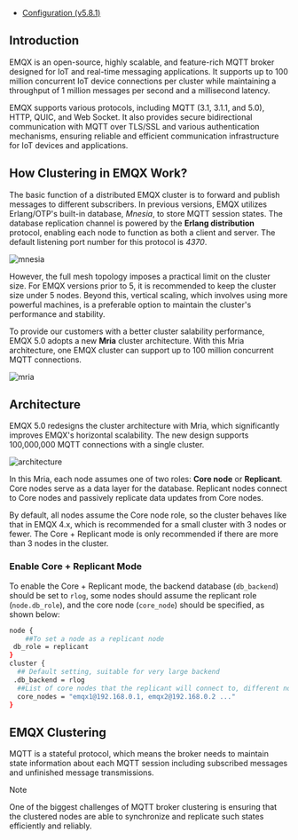 -   [Configuration (v5.8.1)](https://docs.emqx.com/en/emqx/v5.8.1/hocon/)

## Introduction

EMQX is an open-source, highly scalable, and feature-rich MQTT broker designed for IoT and real-time messaging applications.
It supports up to 100 million concurrent IoT device connections per cluster while maintaining a throughput
of 1 million messages per second and a millisecond latency.

EMQX supports various protocols, including MQTT (3.1, 3.1.1, and 5.0), HTTP, QUIC, and Web Socket.
It also provides secure bidirectional communication with MQTT over TLS/SSL and various authentication mechanisms,
ensuring reliable and efficient communication infrastructure for IoT devices and applications.

## How Clustering in EMQX Work?

The basic function of a distributed EMQX cluster is to forward and publish messages to different subscribers.
In previous versions, EMQX utilizes Erlang/OTP's built-in database, _Mnesia_, to store MQTT session states.
The database replication channel is powered by the **Erlang distribution** protocol, enabling each node to function
as both a client and server. The default listening port number for this protocol is _4370_.

![mnesia](mnesia.png)

However, the full mesh topology imposes a practical limit on the cluster size. For EMQX versions prior to 5,
it is recommended to keep the cluster size under 5 nodes. Beyond this, vertical scaling, which involves using
more powerful machines, is a preferable option to maintain the cluster's performance and stability.

To provide our customers with a better cluster salability performance, EMQX 5.0 adopts a new **Mria** cluster architecture.
With this Mria architecture, one EMQX cluster can support up to 100 million concurrent MQTT connections.

![mria](mria.png)

## Architecture

EMQX 5.0 redesigns the cluster architecture with Mria, which significantly improves EMQX's horizontal scalability. The new design supports 100,000,000 MQTT connections with a single cluster.

![architecture](Tools/emqx/architecture.png)

In this Mria, each node assumes one of two roles: **Core node** or **Replicant**. Core nodes serve as a data layer for the database. Replicant nodes connect to Core nodes and passively replicate
data updates from Core nodes.

By default, all nodes assume the Core node role, so the cluster behaves like that in EMQX 4.x, which is recommended for a small cluster with 3 nodes or fewer.
The Core + Replicant mode is only recommended if there are more than 3 nodes in the cluster.

### Enable Core + Replicant Mode

To enable the Core + Replicant mode, the backend database (`db_backend`) should be set to `rlog`, some nodes should assume the replicant role (`node.db_role`),
and the core node (`core_node`) should be specified, as shown below:

```bash
node {
    ##To set a node as a replicant node
 db_role = replicant
}
cluster {
  ## Default setting, suitable for very large backend
 .db_backend = rlog
  ##List of core nodes that the replicant will connect to, different nodes can be separated with a comma
  core_nodes = "emqx1@192.168.0.1, emqx2@192.168.0.2 ..."
}
```

## EMQX Clustering

MQTT is a stateful protocol, which means the broker needs to maintain state information about each MQTT session including subscribed messages and unfinished message transmissions.

> [!note]
> One of the biggest challenges of MQTT broker clustering is ensuring that the clustered nodes are able to synchronize and replicate such states efficiently and reliably.
